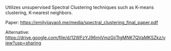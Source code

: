 Utilizes unsupervised Spectral Clustering techniques such as K-means clustering, K-nearest neighbors.

Paper: https://emilyjiayaoli.me/media/spectral_clustering_final_paper.pdf

Alternative: https://drive.google.com/file/d/12WFzYJ96mjVmzGiiTtgMNK7QVaMKSZkz/view?usp=sharing
